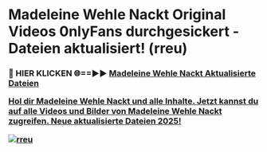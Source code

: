 # Madeleine Wehle Nackt Original Videos 0nlyFans durchgesickert - Dateien aktualisiert! (rreu)

<h3>🔴 HIER KLICKEN 🌐==►► <a href="https://tinyurl.com/h6vf6nb8" rel="nofollow">Madeleine Wehle Nackt Aktualisierte Dateien

Hol dir Madeleine Wehle Nackt und alle Inhalte. Jetzt kannst du auf alle Videos und Bilder von Madeleine Wehle Nackt zugreifen. Neue aktualisierte Dateien 2025!

[![rreu](https://i.imgur.com/sD4kR3V.gif)](https://tinyurl.com/h6vf6nb8)
